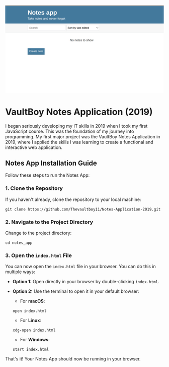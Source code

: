 ![NotesApplication](readme_images/home.png)

# VaultBoy Notes Application (2019)

I began seriously developing my IT skills in 2019 when I took my first JavaScript course. This was the foundation of my journey into programming. My first major project was the VaultBoy Notes Application in 2019, where I applied the skills I was learning to create a functional and interactive web application.

## Notes App Installation Guide

Follow these steps to run the Notes App:

### 1. Clone the Repository

If you haven't already, clone the repository to your local machine:

```
git clone https://github.com/Thevaultboy11/Notes-Application-2019.git
```

### 2. Navigate to the Project Directory

Change to the project directory:

```
cd notes_app
```

### 3. Open the `index.html` File

You can now open the `index.html` file in your browser. You can do this in multiple ways:

- **Option 1:** Open directly in your browser by double-clicking `index.html`.
- **Option 2:** Use the terminal to open it in your default browser:

    - For **macOS**:
    ```
    open index.html
    ```

    - For **Linux**:
    ```
    xdg-open index.html
    ```

    - For **Windows**:
    ```
    start index.html
    ```

That's it! Your Notes App should now be running in your browser.
